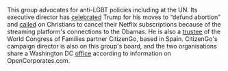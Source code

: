 This group advocates for anti-LGBT policies including at the UN. Its executive director has [celebrated](https://personhood.org/2019/03/27/trump-administration-defunds-abortion-way-beyond-mexico-city-policy/) Trump for his moves to “defund abortion” and [called](https://www.rightwingwatch.org/post/right-wing-bonus-tracks-unconscious-competence/) on Christians to cancel their Netflix subscriptions because of the streaming platform's connections to the Obamas. He is also a [trustee](https://www.citizengo.org/en/about-us%23board-of-trustees) of the World Congress of Families partner CitizenGo, based in Spain. CitizenGo's campaign director is also on this group's board, and the two organisations share a Washington DC [office](https://opencorporates.com/companies/us_dc/EXTUID_4142449) according to information on OpenCorporates.com.

